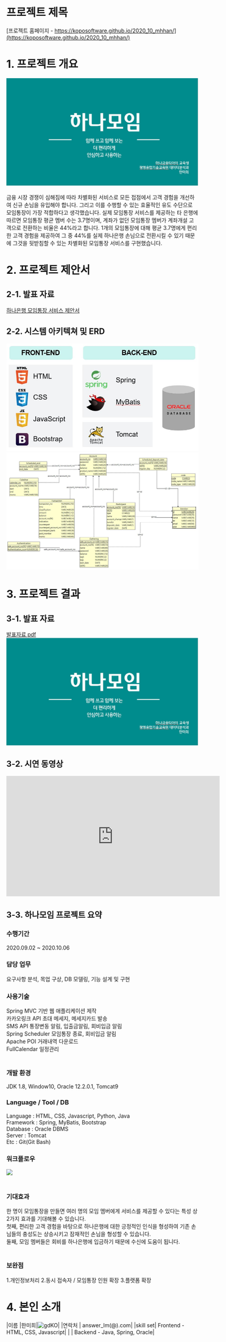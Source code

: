# 프로젝트 제목

[프로젝트 홈페이지 - https://koposoftware.github.io/2020_10_mhhan/](https://koposoftware.github.io/2020_10_mhhan/)

# 1. 프로젝트 개요

<img src="pptImage.JPG"/><br><br>
금융 시장 경쟁이 심해짐에 따라 차별화된 서비스로 모든 접점에서 고객 경험을 개선하여 신규 손님을 유입해야 합니다. 그리고 이를 수행할 수 있는 효율적인 유도 수단으로 모임통장이 가장 적합하다고 생각했습니다. 실제 모임통장 서비스를 제공하는 타 은행에 따르면 모임통장 평균 멤버 수는 3.7명이며, 계좌가 없던 모임통장 멤버가 계좌개설 고객으로 전환하는 비율은 44%라고 합니다. 1개의 모임통장에 대해 평균 3.7명에게 편리한 고객 경험을 제공하여 그 중 44%를 실제 하나은행 손님으로 전환시킬 수 있기 때문에 그것을 뒷받침할 수 있는 차별화된 모임통장 서비스를 구현했습니다.
 

# 2. 프로젝트 제안서

## 2-1. 발표 자료   
[하나은행 모임통장 서비스 제안서](/hanamoim_final_presentation_한미희.pdf)<br>
## 2-2. 시스템 아키텍쳐 및 ERD
<img src="architecture.JPG" /><br>
<img src="erd.JPG"/><br>

 

# 3. 프로젝트 결과


## 3-1. 발표 자료 
   [발표자료 pdf](/hanamoim_final_presentation_한미희.pdf)<br>
   <img src="pptImage.JPG"/><br>

## 3-2. 시연 동영상 

<iframe width="560" height="315" src="https://youtu.be/XWWyynm9Nng" frameborder="0" allow="accelerometer; autoplay; clipboard-write; encrypted-media; gyroscope; picture-in-picture" allowfullscreen></iframe>
   
## 3-3. 하나모임 프로젝트 요약

### 수행기간

2020.09.02 ~ 2020.10.06
<br>

### 담당 업무

요구사항 분석, 목업 구상, DB 모델링, 기능 설계 및 구현
<br>

### 사용기술

Spring MVC 기반 웹 애플리케이션 제작<br>
카카오링크 API 초대 메세지, 메세지카드 발송<br>
SMS API 통장변동 알림, 입출금알림, 회비입금 알림<br>
Spring Scheduler 모임통장 종료, 회비입금 알림<br>
Apache POI 거래내역 다운로드<br>
FullCalendar 일정관리<br>
<br>

### 개발 환경

JDK 1.8, Window10, Oracle 12.2.0.1, Tomcat9
<br>

### Language / Tool / DB

Language : HTML, CSS, Javascript, Python, Java<br>
Framework : Spring, MyBatis, Bootstrap<br>
Database : Oracle DBMS<br>
Server : Tomcat<br>
Etc : Git(Git Bash)
<br>

### 워크플로우
<img src="hanamoim_workFlow..JPG"/><br>
<br>
 
### 기대효과

한 명이 모임통장을 만들면 여러 명의 모임 멤버에게 서비스를 제공할 수 있다는 특성 상 2가지 효과를 기대해볼 수 있습니다.<br>
첫째, 편리한 고객 경험을 바탕으로 하나은행에 대한 긍정적인 인식을 형성하여 기존 손님들의 충성도는 상승시키고 잠재적인 손님을 형성할 수 있습니다. <br>
둘째, 모임 멤버들은 회비를 하나은행에 입금하기 때문에 수신에 도움이 됩니다. <br>
<br>

### 보완점
1.개인정보처리
2.동시 접속자 / 모임통장 인원 확장
3.플랫폼 확장
<br>


# 4. 본인 소개

|이름 |한미희|![gdKO](/윤다영.jpg)|
|연락처 | answer_lm(@).com|
|skill set| Frontend - HTML, CSS, Javascript|
| | Backend - Java, Spring, Oracle|
 
